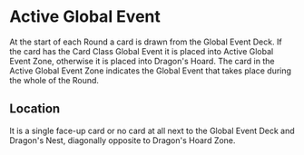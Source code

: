 # Active Global Event

At the start of each Round a card is drawn from the Global Event Deck. If the card has the Card Class Global Event it is placed into Active Global Event Zone, otherwise it is placed into Dragon's Hoard. The card in the Active Global Event Zone indicates the Global Event that takes place during the whole of the Round.

## Location

It is a single face-up card or no card at all next to the Global Event Deck and Dragon's Nest, diagonally opposite to Dragon's Hoard Zone.
